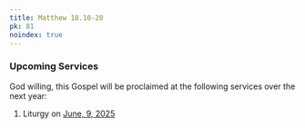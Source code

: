```yaml
---
title: Matthew 18.10-20
pk: 81
noindex: true
---
```


### Upcoming Services

God willing, this Gospel will be proclaimed at the following services over the next year:


1. Liturgy on [June,  9, 2025](https://orthocal.info/readings/gregorian/2025/06/09/)
